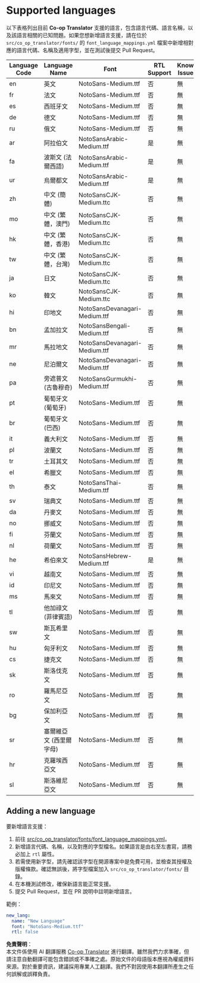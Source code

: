 <!--
CO_OP_TRANSLATOR_METADATA:
{
  "original_hash": "ba33aa8d5da0d3dd14322b77fcb63deb",
  "translation_date": "2025-05-06T17:47:02+00:00",
  "source_file": "getting_started/supported-languages.md",
  "language_code": "tw"
}
-->
# Supported languages

以下表格列出目前 **Co-op Translator** 支援的語言，包含語言代碼、語言名稱，以及該語言相關的已知問題。如果您想新增語言支援，請在位於 `src/co_op_translator/fonts/` 的 `font_language_mappings.yml` 檔案中新增相對應的語言代碼、名稱及適用字型，並在測試後提交 Pull Request。

| Language Code | Language Name        | Font                              | RTL Support | Known Issues |
|---------------|----------------------|-----------------------------------|-------------|--------------|
| en            | 英文                 | NotoSans-Medium.ttf               | 否          | 無           |
| fr            | 法文                 | NotoSans-Medium.ttf               | 否          | 無           |
| es            | 西班牙文             | NotoSans-Medium.ttf               | 否          | 無           |
| de            | 德文                 | NotoSans-Medium.ttf               | 否          | 無           |
| ru            | 俄文                 | NotoSans-Medium.ttf               | 否          | 無           |
| ar            | 阿拉伯文             | NotoSansArabic-Medium.ttf         | 是          | 無           |
| fa            | 波斯文 (法爾西語)    | NotoSansArabic-Medium.ttf         | 是          | 無           |
| ur            | 烏爾都文             | NotoSansArabic-Medium.ttf         | 是          | 無           |
| zh            | 中文 (簡體)          | NotoSansCJK-Medium.ttc            | 否          | 無           |
| mo            | 中文 (繁體，澳門)     | NotoSansCJK-Medium.ttc            | 否          | 無           |
| hk            | 中文 (繁體，香港)     | NotoSansCJK-Medium.ttc            | 否          | 無           |
| tw            | 中文 (繁體，台灣)     | NotoSansCJK-Medium.ttc            | 否          | 無           |
| ja            | 日文                 | NotoSansCJK-Medium.ttc            | 否          | 無           |
| ko            | 韓文                 | NotoSansCJK-Medium.ttc            | 否          | 無           |
| hi            | 印地文               | NotoSansDevanagari-Medium.ttf     | 否          | 無           |
| bn            | 孟加拉文             | NotoSansBengali-Medium.ttf        | 否          | 無           |
| mr            | 馬拉地文             | NotoSansDevanagari-Medium.ttf     | 否          | 無           |
| ne            | 尼泊爾文             | NotoSansDevanagari-Medium.ttf     | 否          | 無           |
| pa            | 旁遮普文 (古魯穆奇)  | NotoSansGurmukhi-Medium.ttf       | 否          | 無           |
| pt            | 葡萄牙文 (葡萄牙)    | NotoSans-Medium.ttf               | 否          | 無           |
| br            | 葡萄牙文 (巴西)      | NotoSans-Medium.ttf               | 否          | 無           |
| it            | 義大利文             | NotoSans-Medium.ttf               | 否          | 無           |
| pl            | 波蘭文               | NotoSans-Medium.ttf               | 否          | 無           |
| tr            | 土耳其文             | NotoSans-Medium.ttf               | 否          | 無           |
| el            | 希臘文               | NotoSans-Medium.ttf               | 否          | 無           |
| th            | 泰文                 | NotoSansThai-Medium.ttf           | 否          | 無           |
| sv            | 瑞典文               | NotoSans-Medium.ttf               | 否          | 無           |
| da            | 丹麥文               | NotoSans-Medium.ttf               | 否          | 無           |
| no            | 挪威文               | NotoSans-Medium.ttf               | 否          | 無           |
| fi            | 芬蘭文               | NotoSans-Medium.ttf               | 否          | 無           |
| nl            | 荷蘭文               | NotoSans-Medium.ttf               | 否          | 無           |
| he            | 希伯來文             | NotoSansHebrew-Medium.ttf         | 是          | 無           |
| vi            | 越南文               | NotoSans-Medium.ttf               | 否          | 無           |
| id            | 印尼文               | NotoSans-Medium.ttf               | 否          | 無           |
| ms            | 馬來文               | NotoSans-Medium.ttf               | 否          | 無           |
| tl            | 他加祿文 (菲律賓語)  | NotoSans-Medium.ttf               | 否          | 無           |
| sw            | 斯瓦希里文           | NotoSans-Medium.ttf               | 否          | 無           |
| hu            | 匈牙利文             | NotoSans-Medium.ttf               | 否          | 無           |
| cs            | 捷克文               | NotoSans-Medium.ttf               | 否          | 無           |
| sk            | 斯洛伐克文           | NotoSans-Medium.ttf               | 否          | 無           |
| ro            | 羅馬尼亞文           | NotoSans-Medium.ttf               | 否          | 無           |
| bg            | 保加利亞文           | NotoSans-Medium.ttf               | 否          | 無           |
| sr            | 塞爾維亞文 (西里爾字母) | NotoSans-Medium.ttf             | 否          | 無           |
| hr            | 克羅埃西亞文         | NotoSans-Medium.ttf               | 否          | 無           |
| sl            | 斯洛維尼亞文         | NotoSans-Medium.ttf               | 否          | 無           |

## Adding a new language

要新增語言支援：

1. 前往 [src/co_op_translator/fonts/font_language_mappings.yml](https://github.com/Azure/co-op-translator/blob/main/src/co_op_translator/fonts/font_language_mappings.yml)。
2. 新增語言代碼、名稱，以及對應的字型檔名。如果語言是由右至左書寫，請務必加上 `rtl` 屬性。
3. 若需使用新字型，請先確認該字型在開源專案中是免費可用，並檢查其授權及版權條款。確認無誤後，將字型檔案加入 `src/co_op_translator/fonts/` 目錄。
4. 在本機測試修改，確保新語言能正常支援。
5. 提交 Pull Request，並在 PR 說明中註明新增語言。

範例：

```yaml
new_lang:
  name: "New Language"
  font: "NotoSans-Medium.ttf"
  rtl: false
```

**免責聲明**：  
本文件係使用 AI 翻譯服務 [Co-op Translator](https://github.com/Azure/co-op-translator) 進行翻譯。雖然我們力求準確，但請注意自動翻譯可能包含錯誤或不準確之處。原始文件的母語版本應視為權威資料來源。對於重要資訊，建議採用專業人工翻譯。我們不對因使用本翻譯所產生之任何誤解或誤釋負責。